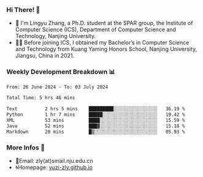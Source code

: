 ### Hi There! 👋 
- 🐳 I'm Lingyu Zhang, a Ph.D. student at the SPAR group, the Institute of Computer Science (ICS), Department of Computer Science and Technology, Nanjing University.
- 🧑‍🎓 Before joining ICS, I obtained my Bachelor’s in Computer Science and Technology from Kuang Yaming Honors School, Nanjing University, Jiangsu, China in 2021.

### Weekly Development Breakdown :bar_chart:

<!--START_SECTION:waka-->

```txt
From: 26 June 2024 - To: 03 July 2024

Total Time: 5 hrs 46 mins

Text          2 hrs 5 mins    █████████░░░░░░░░░░░░░░░░   36.19 %
Python        1 hr 7 mins     █████░░░░░░░░░░░░░░░░░░░░   19.42 %
XML           53 mins         ████░░░░░░░░░░░░░░░░░░░░░   15.59 %
Java          52 mins         ███▓░░░░░░░░░░░░░░░░░░░░░   15.18 %
Markdown      20 mins         █▒░░░░░░░░░░░░░░░░░░░░░░░   05.93 %
```

<!--END_SECTION:waka-->

<!--
### Github Contributions :octocat:

![](https://raw.githubusercontent.com/yuzi-zly/yuzi-zly/output/github-contribution-grid-snake.svg)              
-->

### More Infos 📖

- 📧Email: zly(at)smail.nju.edu.cn
- 🌀Homepage: [yuzi-zly.github.io](https://yuzi-zly.github.io/)
